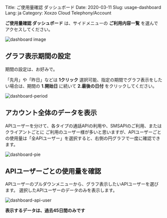 Title: ご使用量確認 ダッシュボード
Date: 2020-03-11
Slug: usage-dashboard
Lang: ja
Category: Xoxzo Cloud Telephony/Account

**ご使用量確認 ダッシュボード** は、サイドメニューの **ご利用内容一覧** を選んでアクセスしてください。

![dashboard image](/images/dashboard_ja.png)

## グラフ表示期間の設定
期間の設定は、お好みで。

「先月」や「昨日」などは **1クリック** 選択可能、指定の期間でグラフ表示をしたい場合は、期間の **1.開始日** に続いて **2.最後の日付** をクリックしてください。

![dashboard-period](/images/dashboard_period_en.png)

## アカウント全体のデータを表示
APIユーザーを分けて、各タイプの通話APIの利用や、SMSAPIのご利用、またはクライアントごとに
ご利用のユーザー様が多いと思いますが、APIユーザーごとの使用量は「全APIユーザー」を選択すると、右側の円グラフで一度に確認できます。

![dashboard-pie](/images/dashboard_pie_ja.png)

## APIユーザーごとの使用量を確認
APIユーザーのプルダウンメニューから、グラフ表示したいAPIユーザーを選びます。
選択したAPIユーザーのデータのみを表示します。

![dashboard-api-user](/images/dashboard_userselect_en.jpg)

**表示するデータは、過去45日間のみです**

